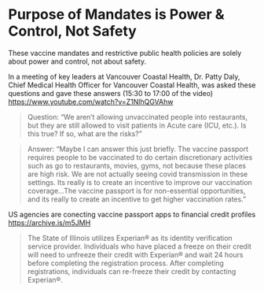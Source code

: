 # Purpose of Mandates is Power & Control, Not Safety

These vaccine mandates and restrictive public health policies are solely about power and control, not about safety.

In a meeting of key leaders at Vancouver Coastal Health, Dr. Patty Daly, Chief Medical Health Officer for Vancouver
Coastal Health, was asked these questions and gave these answers (15:30 to 17:00 of the video) https://www.youtube.com/watch?v=Z1NlhQGVAhw

> Question: “We aren’t allowing unvaccinated people into restaurants, but they are still allowed to visit patients in Acute
care (ICU, etc.). Is this true? If so, what are the risks?”

> Answer: “Maybe I can answer this just briefly. The vaccine passport requires people to be vaccinated to do certain
discretionary activities such as go to restaurants, movies, gyms, not because these places are high risk. We are not
actually seeing covid transmission in these settings. Its really is to create an incentive to improve our vaccination
coverage…The vaccine passport is for non-essential opportunities, and its really to create an incentive to get
higher vaccination rates.”

US agencies are conecting vaccine passport apps to financial credit profiles https://archive.is/m5JMH

> The State of Illinois utilizes Experian® as its identity verification service provider.  Individuals who have placed a freeze on their credit will need to unfreeze their credit with Experian® and wait 24 hours before completing the registration process.  After completing registrations, individuals can re-freeze their credit by contacting Experian®. 
